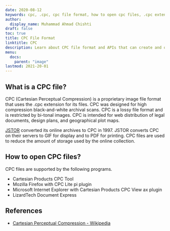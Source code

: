 ```yaml
---
date: 2020-08-12
keywords: cpc, .cpc, cpc file format, how to open cpc files, .cpc extension, cpc extension
author:
  display_name: Muhammad Ahmad Chishti
draft: false
toc: true
title: CPC File Format
linktitle: CPC
description: Learn about CPC file format and APIs that can create and open CPC files.
menu:
  docs:
    parent: "image"
lastmod: 2021-20-01
---
```


## What is a CPC file?

CPC (Cartesian Perceptual Compression) is a proprietary image file format that uses the .cpc extension for its files. CPC was designed for high compression black-and-white archival scans. CPC is a lossy file format and is restricted by bi-tonal images. CPC is intended for web distribution of legal documents, design plans, and geographical plot maps.

[JSTOR](https://www.jstor.org/) converted its online archives to CPC in 1997. JSTOR converts CPC on their servers to GIF for display and to PDF for printing. CPC files are used to reduce the amount of storage used by the online collection.

## How to open CPC files?

CPC files are supported by the following programs.

- Cartesian Products CPC Tool
- Mozilla Firefox with CPC Lite pi plugin
- Microsoft Internet Explorer with Cartesian Products CPC View ax plugin
- LizardTech Document Express

## References

- [Cartesian Perceptual Compression - Wikipedia](https://en.wikipedia.org/wiki/Cartesian_Perceptual_Compression)
